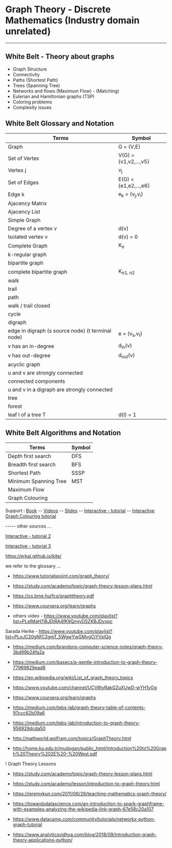 # Graph Theory - Discrete Mathematics (Industry domain unrelated)

------------------------------------------------------------------------------
White Belt - Theory about graphs
---------------------------------------------------------------------------
* Graph Structure
* Connectivity
* Paths (Shortest Path)
* Trees (Spanning Tree)
* Networks and flows (Maximum Flow) - (Matching)
* Eulerian and Hamiltonian graphs (TSP)
* Coloring problems
* Complexity issues

## White Belt Glossary and Notation

| Terms  | Symbol |                                                         
| ------------- | ------------- |                                          
| Graph | G = (V,E) |                                                    
| Set of Vertex | V(G) = {v1,v2,...,v5} |
| Vertex j | v<sub>j</sub> |
| Set of Edges | E(G) = {e1,e2,...,e6} |
| Edge k | e<sub>k</sub> = (v<sub>j</sub>,v<sub>i</sub>) |
| Ajacency Matrix | |
| Ajacency List | |
| Simple Graph| |
| Degree of a vertex v | d(v) |
| Isolated vertex v | d(v) = 0 |
| Complete Graph | K<sub>n</sub> |
| k-regular graph | |
| bipartite graph |
| complete bipartite graph | K<sub>n1, n2</sub> |
| walk | | 
| trail | | 
| path | | 
| walk / trail closed | | 
| cycle | |
| digraph | | 
| edge in digraph (s source node) (t terminal node) | e = (v<sub>s</sub>,v<sub>t</sub>) | |
| v has an in-degree | d<sub>in</sub>(v) |
| v has out-degree | d<sub>out</sub>(v) |
| acyclic graph | |
| u and v are strongly connected | |
| connected components | |
| u and v in a digraph are strongly connected | |
| tree | | 
| forest | |
| leaf l of a tree T |  d(l) = 1 |

## White Belt Algorithms and Notation

| Terms  | Symbol |                                                         
| ------------- | ------------- |   
| Depth first search | DFS |
| Breadth first search | BFS |
| Shortest Path | SSSP |                                                    
| Minimum Spanning Tree | MST |
| Maximum Flow | |
| Graph Colouring | |



Support : [Book](https://www.maths.ed.ac.uk/~v1ranick/papers/wilsongraph.pdf) -- [Videos](https://www.youtube.com/channel/UCV8tyRakGZuXUwD-wYH1yGg) -- [Slides](http://www.hamilton.ie/ollie/Downloads/Graph.pdf) -- [Interactive - tutorial](https://visualgo.net/en) -- [Interactive Graph Colouring tutorial](https://ahmedengu.com/VisuAlgo-GraphColoring/src/index.html)



----- other sources ...

[Interactive - tutorial 2](https://d3gt.com/)

[Interactive - tutorial 3](https://graphonline.ru/en/)

https://erkal.github.io/kite/


we refer to the glossary ...

* https://www.tutorialspoint.com/graph_theory/

* https://study.com/academy/topic/graph-theory-lesson-plans.html

* https://cs.bme.hu/fcs/graphtheory.pdf


* https://www.coursera.org/learn/graphs



* others video - https://www.youtube.com/playlist?list=PLeIMaH7i8JDiRA4fK9QmjvDSZKBJDyxpc

Sarada Herke - https://www.youtube.com/playlist?list=PLoJC20gNfC2gmT_5WgwYwGMvgCjYVsIQg

* https://medium.com/brandons-computer-science-notes/graph-theory-3bd99b24fa2a

* https://medium.com/basecs/a-gentle-introduction-to-graph-theory-77969829ead8

* https://en.wikipedia.org/wiki/List_of_graph_theory_topics



* https://www.youtube.com/channel/UCV8tyRakGZuXUwD-wYH1yGg
* https://www.coursera.org/learn/graphs




* https://medium.com/tebs-lab/graph-theory-table-of-contents-97ccc62b09a6

* https://medium.com/tebs-lab/introduction-to-graph-theory-956929dcda50


* http://mathworld.wolfram.com/topics/GraphTheory.html



* http://home.ku.edu.tr/mudogan/public_html/Introduction%20to%20Graph%20Theory%202E%20-%20West.pdf


! Graph Theory Lessons 
* https://study.com/academy/topic/graph-theory-lesson-plans.html
* https://study.com/academy/lesson/introduction-to-graph-theory.html
* https://jeremykun.com/2011/06/26/teaching-mathematics-graph-theory/


* https://towardsdatascience.com/an-introduction-to-spark-graphframe-with-examples-analyzing-the-wikipedia-link-graph-67e58c20a107
* https://www.datacamp.com/community/tutorials/networkx-python-graph-tutorial
* https://www.analyticsvidhya.com/blog/2018/09/introduction-graph-theory-applications-python/
